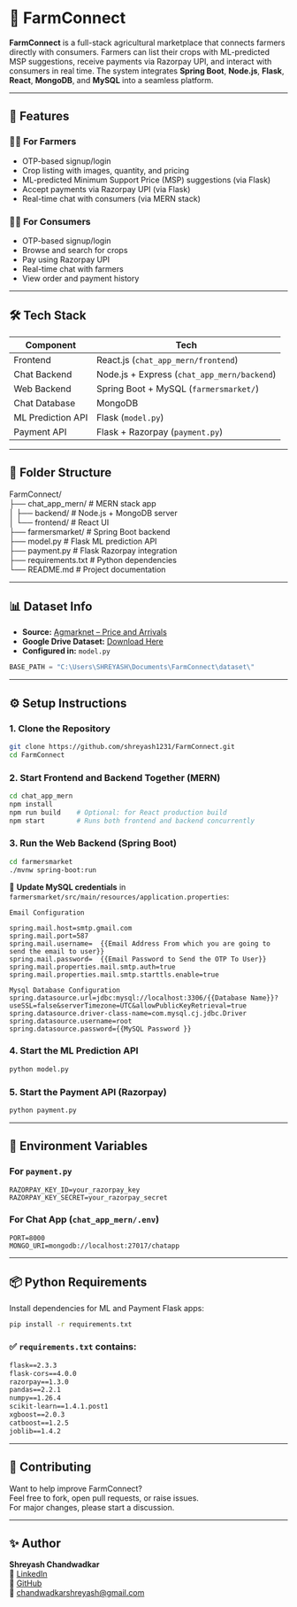 
# 🌾 FarmConnect

**FarmConnect** is a full-stack agricultural marketplace that connects farmers directly with consumers. Farmers can list their crops with ML-predicted MSP suggestions, receive payments via Razorpay UPI, and interact with consumers in real time. The system integrates **Spring Boot**, **Node.js**, **Flask**, **React**, **MongoDB**, and **MySQL** into a seamless platform.

---

## 🚀 Features

### 👨‍🌾 For Farmers
- OTP-based signup/login
- Crop listing with images, quantity, and pricing
- ML-predicted Minimum Support Price (MSP) suggestions (via Flask)
- Accept payments via Razorpay UPI (via Flask)
- Real-time chat with consumers (via MERN stack)

### 🧑‍🌾 For Consumers
- OTP-based signup/login
- Browse and search for crops
- Pay using Razorpay UPI
- Real-time chat with farmers
- View order and payment history

---

## 🛠️ Tech Stack

| Component           | Tech                                        |
|---------------------|---------------------------------------------|
| Frontend            | React.js (`chat_app_mern/frontend`)         |
| Chat Backend        | Node.js + Express (`chat_app_mern/backend`) |
| Web Backend         | Spring Boot + MySQL (`farmersmarket/`)      |
| Chat Database       | MongoDB                                     |
| ML Prediction API   | Flask (`model.py`)                          |
| Payment API         | Flask + Razorpay (`payment.py`)             |

---

## 📁 Folder Structure

FarmConnect/  
├── chat_app_mern/             # MERN stack app  
│   ├── backend/               # Node.js + MongoDB server  
│   └── frontend/              # React UI  
├── farmersmarket/             # Spring Boot backend  
├── model.py                   # Flask ML prediction API  
├── payment.py                 # Flask Razorpay integration  
├── requirements.txt           # Python dependencies  
└── README.md                  # Project documentation

---

## 📊 Dataset Info

- **Source:** [Agmarknet – Price and Arrivals](https://www.agmarknet.gov.in/PriceAndArrivals/DatewiseCommodityReport.aspx)  
- **Google Drive Dataset:** [Download Here](https://drive.google.com/drive/folders/11TZXBJN0CBeChQw6vAIKrxS8IcxW6S1n)  
- **Configured in:** `model.py`  
```python
BASE_PATH = "C:\Users\SHREYASH\Documents\FarmConnect\dataset\"
```

---

## ⚙️ Setup Instructions

### 1. Clone the Repository
```bash
git clone https://github.com/shreyash1231/FarmConnect.git
cd FarmConnect
```

### 2. Start Frontend and Backend Together (MERN)
```bash
cd chat_app_mern
npm install
npm run build    # Optional: for React production build
npm start        # Runs both frontend and backend concurrently
```

### 3. Run the Web Backend (Spring Boot)
```bash
cd farmersmarket
./mvnw spring-boot:run
```

🔐 **Update MySQL credentials** in `farmersmarket/src/main/resources/application.properties`:
```properties
Email Configuration

spring.mail.host=smtp.gmail.com
spring.mail.port=587
spring.mail.username=  {{Email Address From which you are going to send the email to user}}
spring.mail.password=  {{Email Password to Send the OTP To User}}
spring.mail.properties.mail.smtp.auth=true
spring.mail.properties.mail.smtp.starttls.enable=true

Mysql Database Configuration
spring.datasource.url=jdbc:mysql://localhost:3306/{{Database Name}}?useSSL=false&serverTimezone=UTC&allowPublicKeyRetrieval=true
spring.datasource.driver-class-name=com.mysql.cj.jdbc.Driver
spring.datasource.username=root
spring.datasource.password={{MySQL Password }}
```

### 4. Start the ML Prediction API
```bash
python model.py
```

### 5. Start the Payment API (Razorpay)
```bash
python payment.py
```

---

## 🔐 Environment Variables

### For `payment.py`
```env
RAZORPAY_KEY_ID=your_razorpay_key
RAZORPAY_KEY_SECRET=your_razorpay_secret
```

### For Chat App (`chat_app_mern/.env`)
```env
PORT=8000
MONGO_URI=mongodb://localhost:27017/chatapp
```

---

## 📦 Python Requirements

Install dependencies for ML and Payment Flask apps:
```bash
pip install -r requirements.txt
```

### ✅ `requirements.txt` contains:
```txt
flask==2.3.3
flask-cors==4.0.0
razorpay==1.3.0
pandas==2.2.1
numpy==1.26.4
scikit-learn==1.4.1.post1
xgboost==2.0.3
catboost==1.2.5
joblib==1.4.2
```

---

## 🤝 Contributing

Want to help improve FarmConnect?  
Feel free to fork, open pull requests, or raise issues.  
For major changes, please start a discussion.

---

## ✨ Author

**Shreyash Chandwadkar**  
🔗 [LinkedIn](https://www.linkedin.com/in/shreyash-chandwadkar)  
🐙 [GitHub](https://github.com/shreyash1231)  
📧 chandwadkarshreyash@gmail.com

